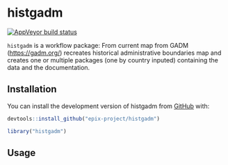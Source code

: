 
<!-- README.md is generated from README.Rmd. Please edit that file -->
histgadm
========

[![AppVeyor build status](https://ci.appveyor.com/api/projects/status/github/epix-project/histgadm?branch=master&svg=true)](https://ci.appveyor.com/project/epix-project/histgadm)

`histgadm` is a workflow package: From current map from GADM (<https://gadm.org/>) recreates historical administrative boundaries map and creates one or multiple packages (one by country inputed) containing the data and the documentation.

Installation
------------

You can install the development version of histgadm from [GitHub](https://github.com/epix-project/histgadm) with:

``` r
devtools::install_github("epix-project/histgadm")
```

``` r
library("histgadm")
```

Usage
-----
